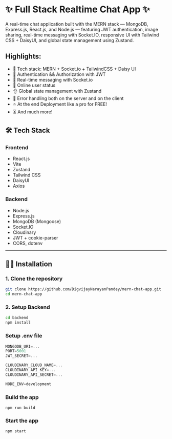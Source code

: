 # ✨ Full Stack Realtime Chat App ✨

A real-time chat application built with the MERN stack — MongoDB, Express.js, React.js, and Node.js — featuring JWT authentication, image sharing, real-time messaging with Socket.IO, responsive UI with Tailwind CSS + DaisyUI, and global state management using Zustand.

## Highlights:

- 🌟 Tech stack: MERN + Socket.io + TailwindCSS + Daisy UI
- 🎃 Authentication && Authorization with JWT
- 👾 Real-time messaging with Socket.io
- 🚀 Online user status
- 👌 Global state management with Zustand
- 🐞 Error handling both on the server and on the client
- ⭐ At the end Deployment like a pro for FREE!
- ⏳ And much more!

## 🛠️ Tech Stack

### Frontend
- React.js
- Vite
- Zustand
- Tailwind CSS
- DaisyUI
- Axios

### Backend
- Node.js
- Express.js
- MongoDB (Mongoose)
- Socket.IO
- Cloudinary
- JWT + cookie-parser
- CORS, dotenv

---


## 🧑‍💻 Installation

### 1. Clone the repository

```bash
git clone https://github.com/DigvijayNarayanPandey/mern-chat-app.git
cd mern-chat-app
```

### 2. Setup Backend
```bash
cd backend
npm install
```

### Setup .env file

```js
MONGODB_URI=...
PORT=5001
JWT_SECRET=...

CLOUDINARY_CLOUD_NAME=...
CLOUDINARY_API_KEY=...
CLOUDINARY_API_SECRET=...

NODE_ENV=development
```

### Build the app

```shell
npm run build
```

### Start the app

```shell
npm start
```
